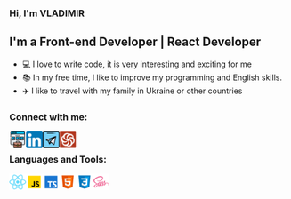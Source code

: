 ### Hi, I'm VLADIMIR

## I'm a Front-end Developer | React Developer
- :computer: I love to write code, it is very interesting and exciting for me
- :books: In my free time, I like to improve my programming and English skills.
- :airplane: I like to travel with my family in Ukraine or other countries

### Connect with me:

[<img align="left" width="30px" src="./images/portfolio.png" alt="my portfolio"/>][website]
[<img align="left" width="30px" src="./images/linkedin.png" alt="linkedIn"/>][linkedIn]
[<img align="left" width="30px" src="./images/telegram.png" alt="telegram"/>][telegram]
[<img align="left" width="30px" src="./images/codewars.svg" alt="codewars"/>][codeWars]


<br/>

### Languages and Tools:

<img align="left" width="30px" src="./images/react.png" alt="react"/>
<img align="left" width="30px" src="./images/js.png" alt="javascript"/>
<img align="left" width="30px" src="./images/typescript.png" alt="typescript"/>
<img align="left" width="30px" src="./images/html.png" alt="html"/>
<img align="left" width="30px" src="./images/css.png" alt="css"/>
<img align="left" width="30px" src="./images/sass.png" alt="sass"/>


[website]: https://naytin.github.io/cv
[linkedIn]: https://linkedin.com/in/volodymyrnikitin
[codeWars]: https://www.codewars.com/users/Naytin
[telegram]: https://t.me/Naytin_77
